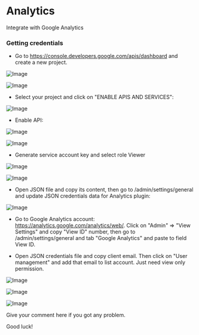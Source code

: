 #  Analytics

Integrate with Google Analytics

### Getting credentials

- Go to https://console.developers.google.com/apis/dashboard and create a new project.

![Image](https://botble.com/storage/uploads/1/analytics/step1.png)

![Image](https://botble.com/storage/uploads/1/analytics/step2.png)

- Select your project and click on "ENABLE APIS AND SERVICES":

![Image](https://botble.com/storage/uploads/1/analytics/step3.png)

- Enable API:

![Image](https://botble.com/storage/uploads/1/analytics/step4.png)

![Image](https://botble.com/storage/uploads/1/analytics/step5.png)


- Generate service account key and select role Viewer

![Image](https://botble.com/storage/uploads/1/analytics/step6.png)

![Image](https://botble.com/storage/uploads/1/analytics/step7.png)

- Open JSON file and copy its content, then go to /admin/settings/general and update JSON credentials data for Analytics plugin: 

![Image](https://botble.com/storage/uploads/1/analytics/step8.png)

- Go to Google Analytics account: https://analytics.google.com/analytics/web/. Click on "Admin" => "View Settings" and copy "View ID" number, then go to /admin/settings/general and tab "Google Analytics" and paste to field View ID.

- Open JSON credentials file and copy client email. Then click on "User management" and add that email to list account. Just need view only permission.

![Image](https://botble.com/storage/uploads/1/analytics/step9.png)

![Image](https://botble.com/storage/uploads/1/analytics/step10.png)

![Image](https://botble.com/storage/uploads/1/analytics/step11.png)

Give your comment here if you got any problem.

Good luck!